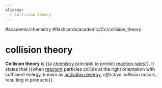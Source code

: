 ```yaml
---
aliases:
  - collision theory
---
```


#academic/chemistry #flashcards/academic/Cc/collision_theory

# collision theory

__Collision theory__ is {{a [chemistry](chemistry.md) principle to predict [reaction rates](reaction%20rate.md)}}. It states that {{when [reactant](reagent.md) particles collide at the right orientation with sufficient energy, known as [activation energy](activation%20energy.md), _effective collision_ occurs, resulting in products}}. <!--SR:!2023-06-05,30,270!2023-05-18,30,272-->
